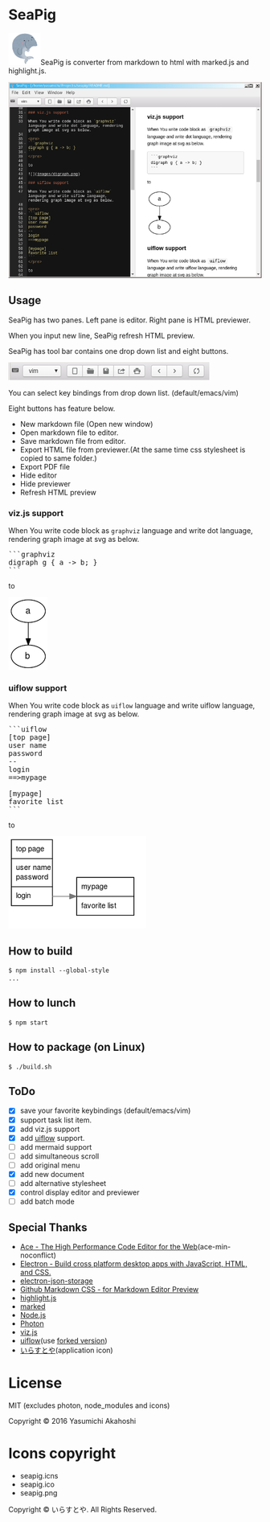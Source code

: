 SeaPig
=====

![](seapig.png)SeaPig is converter from markdown to html with marked.js and highlight.js.

![](images/seapig.png)

## Usage

SeaPig has two panes. Left pane is editor. Right pane is HTML previewer.

When you input new line, SeaPig refresh HTML preview.

SeaPig has tool bar contains one drop down list and eight buttons.

![](images/seapig-toolbar.png)

You can select key bindings from drop down list. (default/emacs/vim)

Eight buttons has feature below.

- New markdown file (Open new window)
- Open markdown file to editor.
- Save markdown file from editor.
- Export HTML file from previewer.(At the same time css stylesheet is copied to same folder.)
- Export PDF file
- Hide editor
- Hide previewer
- Refresh HTML preview

### viz.js support

When You write code block as `graphviz` language and write dot language, rendering graph image at svg as below.

<pre>
```graphviz
digraph g { a -> b; }
```
</pre>

to

![](images/digraph.png)

### uiflow support

When You write code block as `uiflow` language and write uiflow language, rendering graph image at svg as below.

<pre>
```uiflow
[top page]
user name
password
--
login
==>mypage

[mypage]
favorite list
```
</pre>

to

![](images/uiflow.png)


## How to build

```
$ npm install --global-style
...
```

## How to lunch

```
$ npm start
```

## How to package (on Linux)

```
$ ./build.sh
```

## ToDo

- [x] save your favorite keybindings (default/emacs/vim)
- [x] support task list item.
- [x] add viz.js support
- [x] add [uiflow](https://github.com/hirokidaichi/uiflow) support.
- [ ] add mermaid support
- [ ] add simultaneous scroll
- [ ] add original menu
- [x] add new document
- [ ] add alternative stylesheet
- [x] control display editor and previewer
- [ ] add batch mode

## Special Thanks

- [Ace - The High Performance Code Editor for the Web](https://ace.c9.io/)(ace-min-noconflict)
- [Electron - Build cross platform desktop apps with JavaScript, HTML, and CSS.](http://electron.atom.io/)
- [electron-json-storage](https://github.com/jviotti/electron-json-storage)
- [Github Markdown CSS - for Markdown Editor Preview](https://gist.github.com/andyferra/2554919)
- [highlight.js](https://highlightjs.org/)
- [marked](https://github.com/chjj/marked)
- [Node.js](https://nodejs.org/en/)
- [Photon](http://photonkit.com/)
- [viz.js](https://github.com/mdaines/viz.js)
- [uiflow](https://github.com/hirokidaichi/uiflow)(use [forked version](https://github.com/tkrkt/uiflow#fix-argument-in-compile))
- [いらすとや](http://www.irasutoya.com/)(application icon)

# License

MIT (excludes photon, node_modules and icons)

Copyright &copy; 2016 Yasumichi Akahoshi

# Icons copyright

- seapig.icns
- seapig.ico
- seapig.png

Copyright &copy; いらすとや. All Rights Reserved.

